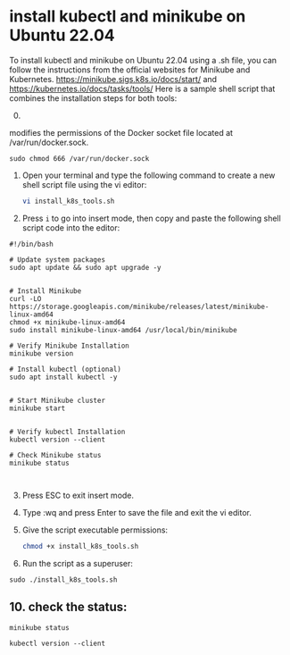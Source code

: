 #  install kubectl and minikube on Ubuntu 22.04

To install kubectl and minikube on Ubuntu 22.04 using a .sh file, you can follow the instructions from the official websites for Minikube and Kubernetes.
https://minikube.sigs.k8s.io/docs/start/ and  https://kubernetes.io/docs/tasks/tools/
Here is a sample shell script that combines the installation steps for both tools:

0.

modifies the permissions of the Docker socket file located at /var/run/docker.sock.

```
sudo chmod 666 /var/run/docker.sock 

```

1. Open your terminal and type the following command to create a new shell script file using the vi editor:

    ```bash
    vi install_k8s_tools.sh
    ```

2. Press `i` to go into insert mode, then copy and paste the following shell script code into the editor:


```
#!/bin/bash

# Update system packages
sudo apt update && sudo apt upgrade -y


# Install Minikube
curl -LO https://storage.googleapis.com/minikube/releases/latest/minikube-linux-amd64
chmod +x minikube-linux-amd64
sudo install minikube-linux-amd64 /usr/local/bin/minikube

# Verify Minikube Installation
minikube version

# Install kubectl (optional)
sudo apt install kubectl -y


# Start Minikube cluster
minikube start 


# Verify kubectl Installation
kubectl version --client

# Check Minikube status
minikube status



```


3. Press ESC to exit insert mode.

4. Type :wq and press Enter to save the file and exit the vi editor.

5. Give the script executable permissions:

    ```bash
    chmod +x install_k8s_tools.sh
    ```


6. Run the script as a superuser:

```
sudo ./install_k8s_tools.sh
```


## 10.  check the status:



```
minikube status 

```


```
kubectl version --client
```